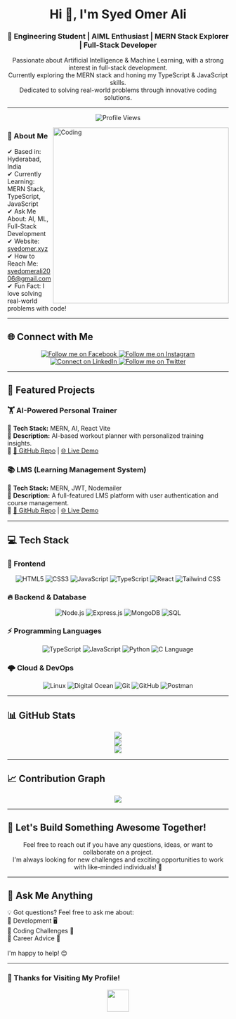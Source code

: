 <h1 align="center">
  <span title="Thanks for visiting!">Hi 👋, I'm Syed Omer Ali</span>
</h1>

<h3 align="center">
 🚀 Engineering Student | AIML Enthusiast | MERN Stack Explorer | Full-Stack Developer
</h3>

<p align="center">
  Passionate about Artificial Intelligence & Machine Learning, with a strong interest in full-stack development. <br> 
  Currently exploring the MERN stack and honing my TypeScript & JavaScript skills. <br> 
  Dedicated to solving real-world problems through innovative coding solutions.
</p>

---

<p align="center">
  <img src="https://komarev.com/ghpvc/?username=syedomer17&label=Profile%20views&color=0e75b6&style=flat" alt="Profile Views" />
</p>

<img align="right" alt="Coding" width="400" 
src="https://user-images.githubusercontent.com/74038190/229223263-cf2e4b07-2615-4f87-9c38-e37600f8381a.gif" 
style="transition: transform 0.3s; display: block; margin: auto;" 
title="Keep Coding!" 
onmouseover="this.style.transform='scale(1.1)'" 
onmouseout="this.style.transform='scale(1)'">

### 📍 About Me  
✔ Based in: Hyderabad, India  
✔ Currently Learning: MERN Stack, TypeScript, JavaScript  
✔ Ask Me About: AI, ML, Full-Stack Development  
✔ Website: [syedomer.xyz](https://syedomer.xyz)  
✔ How to Reach Me: [syedomerali2006@gmail.com](mailto:syedomerali2006@gmail.com)  
✔ Fun Fact: I love solving real-world problems with code!  

---

## 🌐 Connect with Me  

<p align="center">
  <a href="https://www.facebook.com/share/15dm4xpa4T/" target="_blank">
    <img src="https://img.shields.io/badge/Facebook-1877F2?style=for-the-badge&logo=facebook&logoColor=white" title="Follow me on Facebook">
  </a>  
  <a href="https://www.instagram.com/syedomer934/profilecard/?igsh=bGxqaGcxOXZ1NXg2" target="_blank">
    <img src="https://img.shields.io/badge/Instagram-E4405F?style=for-the-badge&logo=instagram&logoColor=white" title="Follow me on Instagram">
  </a>  
  <a href="https://www.linkedin.com/in/syed-omer-ali-b73501324" target="_blank">
    <img src="https://img.shields.io/badge/LinkedIn-0A66C2?style=for-the-badge&logo=linkedin&logoColor=white" title="Connect on LinkedIn">
  </a>  
  <a href="https://x.com/SyedOmerAl20006" target="_blank">
    <img src="https://img.shields.io/badge/Twitter-000000?style=for-the-badge&logo=twitter&logoColor=white" title="Follow me on Twitter">
  </a>  
</p>

---

## 🚀 Featured Projects  
### 🏋 AI-Powered Personal Trainer  
🔹 **Tech Stack:** MERN, AI, React Vite  
🔹 **Description:** AI-based workout planner with personalized training insights.  
🔹 [🔗 GitHub Repo](https://github.com/syedomer17/AI-Powered-Personal-Trainer-MERN) | [🌐 Live Demo](https://workout.syedomer.xyz)  

### 📚 LMS (Learning Management System)  
🔹 **Tech Stack:** MERN, JWT, Nodemailer  
🔹 **Description:** A full-featured LMS platform with user authentication and course management.  
🔹 [🔗 GitHub Repo](https://github.com/syedomer17/Learning-Management-System) | [🌐 Live Demo](https://lms-demo.com)  

---

## 💻 Tech Stack  

### 🚀 Frontend  
<p align="center">
  <img src="https://img.shields.io/badge/HTML5-E34F26?style=for-the-badge&logo=html5&logoColor=white" title="HTML5">
  <img src="https://img.shields.io/badge/CSS3-1572B6?style=for-the-badge&logo=css3&logoColor=white" title="CSS3">
  <img src="https://img.shields.io/badge/JavaScript-F7DF1E?style=for-the-badge&logo=javascript&logoColor=black" title="JavaScript">
  <img src="https://img.shields.io/badge/TypeScript-3178C6?style=for-the-badge&logo=typescript&logoColor=white" title="TypeScript">
  <img src="https://img.shields.io/badge/React-61DAFB?style=for-the-badge&logo=react&logoColor=black" title="React">
  <img src="https://img.shields.io/badge/TailwindCSS-38B2AC?style=for-the-badge&logo=tailwind-css&logoColor=white" title="Tailwind CSS">
</p>

### 🔥 Backend & Database  
<p align="center">
  <img src="https://img.shields.io/badge/Node.js-339933?style=for-the-badge&logo=node.js&logoColor=white" title="Node.js">
  <img src="https://img.shields.io/badge/Express.js-404D59?style=for-the-badge&logo=express&logoColor=white" title="Express.js">
  <img src="https://img.shields.io/badge/MongoDB-47A248?style=for-the-badge&logo=mongodb&logoColor=white" title="MongoDB">
  <img src="https://img.shields.io/badge/SQL-4479A1?style=for-the-badge&logo=sqlite&logoColor=white" title="SQL">
</p>

### ⚡ Programming Languages  
<p align="center">
  <img src="https://img.shields.io/badge/TypeScript-3178C6?style=for-the-badge&logo=typescript&logoColor=white" title="TypeScript">
  <img src="https://img.shields.io/badge/JavaScript-F7DF1E?style=for-the-badge&logo=javascript&logoColor=black" title="JavaScript">
  <img src="https://img.shields.io/badge/Python-3776AB?style=for-the-badge&logo=python&logoColor=white" title="Python">
  <img src="https://img.shields.io/badge/C-00599C?style=for-the-badge&logo=c&logoColor=white" title="C Language">
</p>

### 🌩 Cloud & DevOps  
<p align="center">
  <img src="https://img.shields.io/badge/Linux-FCC624?style=for-the-badge&logo=linux&logoColor=black" title="Linux">
  <img src="https://img.shields.io/badge/Digital_Ocean-0080FF?style=for-the-badge&logo=digitalocean&logoColor=white" title="Digital Ocean">
  <img src="https://img.shields.io/badge/Git-F05032?style=for-the-badge&logo=git&logoColor=white" title="Git">
  <img src="https://img.shields.io/badge/GitHub-181717?style=for-the-badge&logo=github&logoColor=white" title="GitHub">
  <img src="https://img.shields.io/badge/Postman-FF6C37?style=for-the-badge&logo=postman&logoColor=white" title="Postman">
</p>

---

## 📊 GitHub Stats  
<p align="center">
  <img src="https://github-readme-stats.vercel.app/api?username=syedomer17&theme=dark&hide_border=false&include_all_commits=false&count_private=false"/><br/>
  <img src="https://github-readme-streak-stats.herokuapp.com/?user=syedomer17&theme=dark&hide_border=false"/><br/>
  <img src="https://github-readme-stats.vercel.app/api/top-langs/?username=syedomer17&theme=dark&hide_border=false&include_all_commits=false&count_private=false&layout=compact"/>
</p>

---

## 📈 Contribution Graph  
<p align="center">
  <img src="https://github-readme-activity-graph.vercel.app/graph?username=syedomer17&theme=react-dark" />
</p>

---

## 👥 Let's Build Something Awesome Together!  
<p align="center">
  Feel free to reach out if you have any questions, ideas, or want to collaborate on a project. <br>
  I'm always looking for new challenges and exciting opportunities to work with like-minded individuals! 🚀
</p>

---

## 💬 Ask Me Anything  
💡 Got questions? Feel free to ask me about:  
🔹 Development 🖥  
🔹 Coding Challenges 🧠  
🔹 Career Advice 🎯  
<br> I'm happy to help! 😊

---

### 🎯 Thanks for Visiting My Profile!  
<p align="center">
  <img src="https://media.giphy.com/media/hvRJCLFzcasrR4ia7z/giphy.gif" width="50px">
</p>

